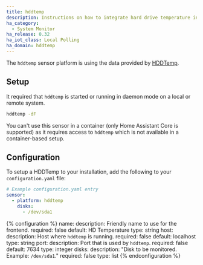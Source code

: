 ```yaml
---
title: hddtemp
description: Instructions on how to integrate hard drive temperature information into Home Assistant.
ha_category:
  - System Monitor
ha_release: 0.32
ha_iot_class: Local Polling
ha_domain: hddtemp
---
```


The `hddtemp` sensor platform is using the data provided by [HDDTemp](https://savannah.nongnu.org/projects/hddtemp).

## Setup

It required that `hddtemp` is started or running in daemon mode on a local or remote system.

```bash
hddtemp -dF
```

<div class='note warning'>

  You can't use this sensor in a container (only Home Assistant Core is supported) as it requires access to `hddtemp` which is not available in a container-based setup.

</div>


## Configuration

To setup a HDDTemp to your installation, add the following to your `configuration.yaml` file:

```yaml
# Example configuration.yaml entry
sensor:
  - platform: hddtemp
    disks:
      - /dev/sda1
```

{% configuration %}
name:
  description: Friendly name to use for the frontend.
  required: false
  default: HD Temperature
  type: string
host:
  description: Host where `hddtemp` is running.
  required: false
  default: localhost
  type: string
port:
  description: Port that is used by `hddtemp`.
  required: false
  default: 7634
  type: integer
disks:
  description: "Disk to be monitored. Example: `/dev/sda1`."
  required: false
  type: list
{% endconfiguration %}
